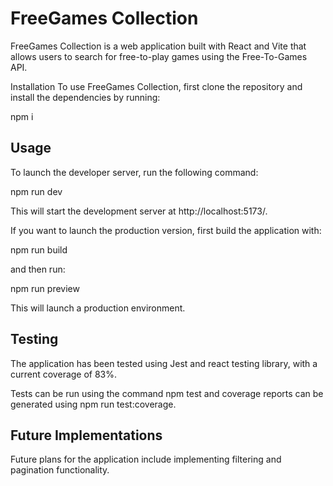 # FreeGames Collection

FreeGames Collection is a web application built with React and Vite that allows users to search for free-to-play games using the Free-To-Games API.

Installation
To use FreeGames Collection, first clone the repository and install the dependencies by running:

npm i

## Usage

To launch the developer server, run the following command:

npm run dev

This will start the development server at http://localhost:5173/.

If you want to launch the production version, first build the application with:

npm run build

and then run:

npm run preview

This will launch a production environment.

## Testing

The application has been tested using Jest and react testing library, with a current coverage of 83%.

Tests can be run using the command npm test and coverage reports can be generated using npm run test:coverage.

## Future Implementations

Future plans for the application include implementing filtering and pagination functionality.
